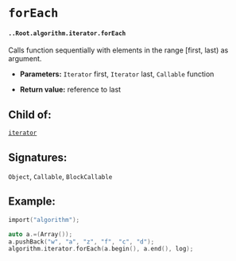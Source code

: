 # `forEach`

#### `..Root.algorithm.iterator.forEach`

Calls function sequentially with elements in the range [first, last) as argument.

* **Parameters:** `Iterator` first, `Iterator` last, `Callable` function

* **Return value:** reference to last

## Child of:

[`iterator`](docs..Root.algorithm.iterator.md)

## Signatures:

`Object`, `Callable`, `BlockCallable`

## Example:

```c
import("algorithm");

auto a.=(Array());
a.pushBack("w", "a", "z", "f", "c", "d");
algorithm.iterator.forEach(a.begin(), a.end(), log);
```